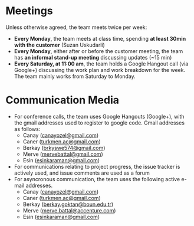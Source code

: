 # Meetings #

Unless otherwise agreed, the team meets twice per week:

  * **Every Monday**, the team meets at class time, spending **at least 30min with the customer** (Suzan Uskudarli)
  * **Every Monday**, either after or before the customer meeting, the team has **an informal stand-up meeting** discussing updates (~15 min)
  * **Every Saturday, at 11:00 am**, the team holds a Google Hangout call (via Google+) discussing the work plan and work breakdown for the week. The team mainly works from Saturday to Monday.

# Communication Media #

  * For conference calls, the team uses Google Hangouts (Google+), with the gmail addresses used to register to google code. Gmail addresses as follows:
    * Canay (canayozel@gmail.com)
    * Caner (turkmen.ac@gmail.com)
    * Berkay (brkyswe574@gmail.com)
    * Merve (mervebattal@gmail.com)
    * Esin (esinkaraman@gmail.com)
  * For communications relating to project progress, the issue tracker is actively used, and issue comments are used as a forum
  * For asyncronous communication, the team uses the following active e-mail addresses.
    * Canay (canayozel@gmail.com)
    * Caner (turkmen.ac@gmail.com)
    * Berkay (berkay.goktan@boun.edu.tr)
    * Merve (merve.battal@accenture.com)
    * Esin (esinkaraman@gmail.com)